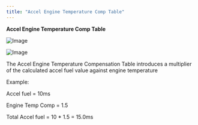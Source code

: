 ```yaml
---
title: "Accel Engine Temperature Comp Table"
---
```


**Accel Engine Temperature Comp Table**


![Image](</lib/Z Axis39.jpg>)


![Image](</lib/Z Axis40.jpg>)


The Accel Engine Temperature Compensation Table introduces a multiplier of the calculated accel fuel value against engine temperature


Example:

Accel fuel = 10ms

Engine Temp Comp = 1.5

Total Accel fuel = 10 \* 1.5 = 15.0ms
